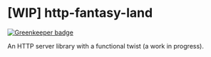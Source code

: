# [WIP] http-fantasy-land

[![Greenkeeper badge](https://badges.greenkeeper.io/spudly/http-fantasy-land.svg)](https://greenkeeper.io/)

An HTTP server library with a functional twist (a work in progress).
